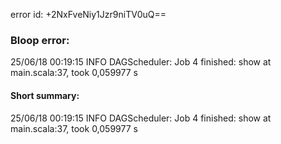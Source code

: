 error id: +2NxFveNiy1Jzr9niTV0uQ==
### Bloop error:

25/06/18 00:19:15 INFO DAGScheduler: Job 4 finished: show at main.scala:37, took 0,059977 s
#### Short summary: 

25/06/18 00:19:15 INFO DAGScheduler: Job 4 finished: show at main.scala:37, took 0,059977 s
